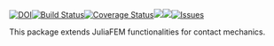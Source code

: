 [![DOI](https://zenodo.org/badge/120874712.svg)](https://zenodo.org/badge/latestdoi/120874712)[![Build Status](https://travis-ci.org/JuliaFEM/MortarContact2D.jl.svg?branch=master)](https://travis-ci.org/JuliaFEM/MortarContact2D.jl)[![Coverage Status](https://coveralls.io/repos/github/JuliaFEM/MortarContact2D.jl/badge.svg?branch=master)](https://coveralls.io/github/JuliaFEM/MortarContact2D.jl?branch=master)[![](https://img.shields.io/badge/docs-stable-blue.svg)](https://juliafem.github.io/MortarContact2D.jl/stable)[![](https://img.shields.io/badge/docs-latest-blue.svg)](https://juliafem.github.io/MortarContact2D.jl/latest)[![Issues](https://img.shields.io/github/issues/JuliaFEM/MortarContact2D.jl.svg)](https://github.com/JuliaFEM/MortarContact2D.jl/issues)

This package extends JuliaFEM functionalities for contact mechanics.
